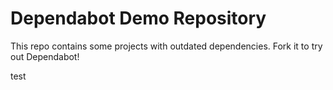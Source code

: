# Dependabot Demo Repository

This repo contains some projects with outdated dependencies. Fork it to try out
Dependabot!


test
